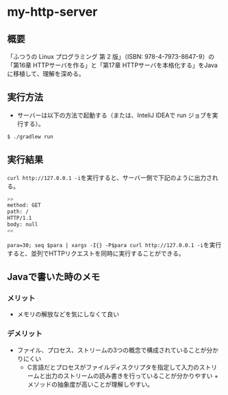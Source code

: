 # my-http-server
## 概要
「ふつうの Linux プログラミング 第 2 版」（ISBN: 978-4-7973-8647-9）の「第16章 HTTPサーバを作る」と「第17章 HTTPサーバを本格化する」をJavaに移植して、理解を深める。

## 実行方法
- サーバーは以下の方法で起動する（または、InteliJ IDEAで run ジョブを実行する）。

```sh
$ ./gradlew run
```

## 実行結果
`curl http://127.0.0.1 -i`を実行すると、サーバー側で下記のように出力される。

```sh
>>
method: GET
path: /
HTTP/1.1
body: null
<<
```

`para=30; seq $para | xargs -I{} -P$para curl http://127.0.0.1 -i`を実行すると、並列でHTTPリクエストを同時に実行することができる。

## Javaで書いた時のメモ
### メリット
- メモリの解放などを気にしなくて良い

### デメリット
- ファイル、プロセス、ストリームの3つの概念で構成されていることが分かりにくい
  - C言語だとプロセスがファイルディスクリプタを指定して入力のストリームと出力のストリームの読み書きを行っていることが分かりやすい + メソッドの抽象度が高いことが理解しやすい。